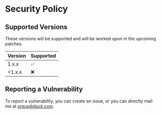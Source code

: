 # Security Policy

## Supported Versions

These versions will be supported and will be worked upon in the upcoming patches.

| Version | Supported          |
| ------- | ------------------ |
| 1.x.x   | :white_check_mark: |
| <1.x.x   | :x:                |

## Reporting a Vulnerability

To report a vulnerability, you can create an issue, or you can directly mail me at <a href="mailto:oreus@duck.com">oreus@duck.com</a>.
